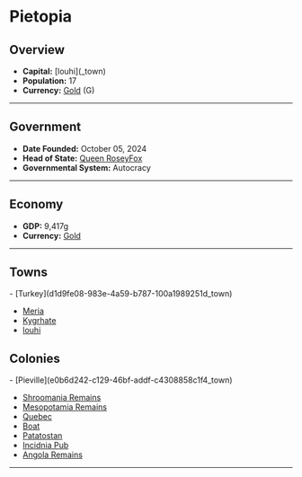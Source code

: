 <!--UNDEDITED FILE, remove this entire line if this file has been edited!-->
# <!--NAME-->Pietopia<!--NAME-->

## Overview

- **Capital:** <!--CAPITAL_LINK-->[louhi](<none>_town)<!--CAPITAL_LINK-->
- **Population:** <!--POPULATION-->17<!--POPULATION-->
- **Currency:** <!--CURRENCY_LINK-->[Gold](Gold_currency)<!--CURRENCY_LINK--> (<!--CURRENCY_ABV-->G<!--CURRENCY_ABV-->)

---

## Government

- **Date Founded:** <!--FOUNDED-->October 05, 2024<!--FOUNDED-->
- **Head of State:** <!--LEADER_TITLE_LINK-->[Queen RoseyFox](RoseyFox_user)<!--LEADER_TITLE_LINK-->
- **Governmental System:** <!--GOVERNMENT-->Autocracy<!--GOVERNMENT-->

---

## Economy

- **GDP:** <!--GDP-->9,417g<!--GDP-->
- **Currency:** <!--CURRENCY_LINK-->[Gold](Gold_currency)<!--CURRENCY_LINK-->

---

## Towns

<!--TOWNS-->- [Turkey](d1d9fe08-983e-4a59-b787-100a1989251d_town)
- [Meria](02bd1ec0-2151-4d66-8fc1-f417d891990b_town)
- [Kygrhate](e30ee5d0-559c-4a81-a0c5-bd4a0dc78c46_town)
- [louhi](185e3b36-53fe-4f3b-84b8-cb5a11c30716_town)<!--TOWNS-->

## Colonies

<!--COLONIES-->- [Pieville](e0b6d242-c129-46bf-addf-c4308858c1f4_town)
- [Shroomania Remains](c8324166-c9df-444c-86df-0e65336c6a42_town)
- [Mesopotamia Remains](90561977-6621-4b72-9780-1dfc27578edd_town)
- [Quebec](61396e0d-d047-4984-bc98-dcc74cca8b90_town)
- [Boat](8eb90240-59c3-4063-a12d-f8ae93367247_town)
- [Patatostan](1e7fcb47-5c64-40a4-be29-267992bea60a_town)
- [Incidnia Pub](ccbfe296-fa22-408c-924d-c3222f014668_town)
- [Angola Remains](e1e63aaa-ae37-41a7-a559-9a072df65fe0_town)<!--COLONIES-->

---
